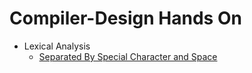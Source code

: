 # Compiler-Design Hands On
- Lexical Analysis
    - [Separated By Special Character and Space](./Lab-1/README.md)